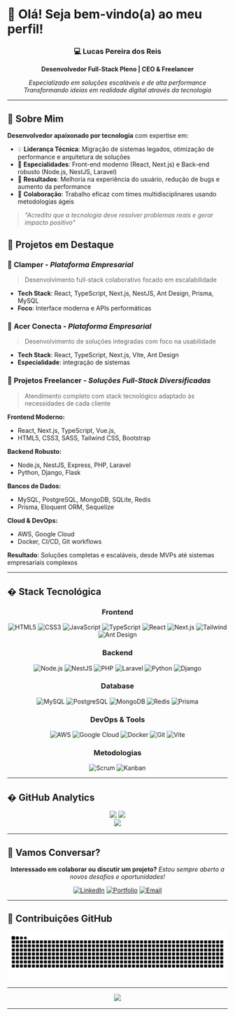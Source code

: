 # 👋 Olá! Seja bem-vindo(a) ao meu perfil!

<div align="center">

### 💻 Lucas Pereira dos Reis
**Desenvolvedor Full-Stack Pleno | CEO & Freelancer**

*Especializado em soluções escaláveis e de alta performance*
*Transformando ideias em realidade digital através da tecnologia*

</div>

---

## 🚀 Sobre Mim

**Desenvolvedor apaixonado por tecnologia** com expertise em:
- 💡 **Liderança Técnica**: Migração de sistemas legados, otimização de performance e arquitetura de soluções
- 🎯 **Especialidades**: Front-end moderno (React, Next.js) e Back-end robusto (Node.js, NestJS, Laravel)
- 🌟 **Resultados**: Melhoria na experiência do usuário, redução de bugs e aumento da performance
- 🤝 **Colaboração**: Trabalho eficaz com times multidisciplinares usando metodologias ágeis

> *"Acredito que a tecnologia deve resolver problemas reais e gerar impacto positivo"*

## 💼 Projetos em Destaque

### 🏢 **Clamper** - *Plataforma Empresarial*
> Desenvolvimento full-stack colaborativo focado em escalabilidade
- **Tech Stack**: React, TypeScript, Next.js, NestJS, Ant Design, Prisma, MySQL
- **Foco**: Interface moderna e APIs performáticas

### 🔗 **Acer Conecta** - *Plataforma Empresarial*  
> Desenvolvimento de soluções integradas com foco na usabilidade
- **Tech Stack**: React, TypeScript, Next.js, Vite, Ant Design
- **Especialidade**: integração de sistemas

### 🚀 **Projetos Freelancer** - *Soluções Full-Stack Diversificadas*
> Atendimento completo com stack tecnológico adaptado às necessidades de cada cliente

**Frontend Moderno:**
- React, Next.js, TypeScript, Vue.js,
- HTML5, CSS3, SASS, Tailwind CSS, Bootstrap

**Backend Robusto:** 
- Node.js, NestJS, Express, PHP, Laravel
- Python, Django, Flask

**Bancos de Dados:**
- MySQL, PostgreSQL, MongoDB, SQLite, Redis
- Prisma, Eloquent ORM, Sequelize

**Cloud & DevOps:**
- AWS, Google Cloud
- Docker, CI/CD, Git workflows

**Resultado**: Soluções completas e escaláveis, desde MVPs até sistemas empresariais complexos

---

## �️ Stack Tecnológica

<div align="center">

### Frontend
<img src="https://img.shields.io/badge/HTML5-E34F26?style=for-the-badge&logo=html5&logoColor=white" alt="HTML5">
<img src="https://img.shields.io/badge/CSS3-1572B6?style=for-the-badge&logo=css3&logoColor=white" alt="CSS3">
<img src="https://img.shields.io/badge/JavaScript-F7DF1E?style=for-the-badge&logo=javascript&logoColor=black" alt="JavaScript">
<img src="https://img.shields.io/badge/TypeScript-3178C6?style=for-the-badge&logo=typescript&logoColor=white" alt="TypeScript">
<img src="https://img.shields.io/badge/React-61DAFB?style=for-the-badge&logo=react&logoColor=black" alt="React">
<img src="https://img.shields.io/badge/Next.js-000000?style=for-the-badge&logo=next-dot-js&logoColor=white" alt="Next.js">
<img src="https://img.shields.io/badge/Tailwind_CSS-38B2AC?style=for-the-badge&logo=tailwind-css&logoColor=white" alt="Tailwind">
<img src="https://img.shields.io/badge/Ant_Design-0170FE?style=for-the-badge&logo=antdesign&logoColor=white" alt="Ant Design">

### Backend
<img src="https://img.shields.io/badge/Node.js-43853D?style=for-the-badge&logo=node-dot-js&logoColor=white" alt="Node.js">
<img src="https://img.shields.io/badge/NestJS-E0234E?style=for-the-badge&logo=nestjs&logoColor=white" alt="NestJS">
<img src="https://img.shields.io/badge/PHP-777BB4?style=for-the-badge&logo=php&logoColor=white" alt="PHP">
<img src="https://img.shields.io/badge/Laravel-FF2D20?style=for-the-badge&logo=laravel&logoColor=white" alt="Laravel">
<img src="https://img.shields.io/badge/Python-3776AB?style=for-the-badge&logo=python&logoColor=white" alt="Python">
<img src="https://img.shields.io/badge/Django-092E20?style=for-the-badge&logo=django&logoColor=white" alt="Django">

### Database
<img src="https://img.shields.io/badge/MySQL-4479A1?style=for-the-badge&logo=mysql&logoColor=white" alt="MySQL">
<img src="https://img.shields.io/badge/PostgreSQL-316192?style=for-the-badge&logo=postgresql&logoColor=white" alt="PostgreSQL">
<img src="https://img.shields.io/badge/MongoDB-4EA94B?style=for-the-badge&logo=mongodb&logoColor=white" alt="MongoDB">
<img src="https://img.shields.io/badge/Redis-DC382D?style=for-the-badge&logo=redis&logoColor=white" alt="Redis">
<img src="https://img.shields.io/badge/Prisma-2D3748?style=for-the-badge&logo=prisma&logoColor=white" alt="Prisma">

### DevOps & Tools
<img src="https://img.shields.io/badge/AWS-232F3E?style=for-the-badge&logo=amazon-aws&logoColor=white" alt="AWS">
<img src="https://img.shields.io/badge/Google_Cloud-4285F4?style=for-the-badge&logo=google-cloud&logoColor=white" alt="Google Cloud">
<img src="https://img.shields.io/badge/Docker-2496ED?style=for-the-badge&logo=docker&logoColor=white" alt="Docker">
<img src="https://img.shields.io/badge/Git-F05032?style=for-the-badge&logo=git&logoColor=white" alt="Git">
<img src="https://img.shields.io/badge/Vite-646CFF?style=for-the-badge&logo=vite&logoColor=white" alt="Vite">

### Metodologias
<img src="https://img.shields.io/badge/Scrum-6DB33F?style=for-the-badge&logo=scrumalliance&logoColor=white" alt="Scrum">
<img src="https://img.shields.io/badge/Kanban-0052CC?style=for-the-badge&logo=kanban&logoColor=white" alt="Kanban">

</div>


---

## � GitHub Analytics

<div align="center">
  <img height="180em" src="https://github-readme-stats.vercel.app/api?username=lucascodev&theme=dark&show_icons=true&hide_border=true&count_private=true&include_all_commits=true" />
  <img height="180em" src="https://github-readme-stats.vercel.app/api/top-langs/?username=lucascodev&layout=compact&theme=dark&hide_border=true&langs_count=8" />
</div>

<div align="center">
  <img src="https://github-readme-streak-stats.herokuapp.com/?user=lucascodev&theme=dark&hide_border=true" />
</div>

---

## 🤝 Vamos Conversar?

<div align="center">

**Interessado em colaborar ou discutir um projeto?**
*Estou sempre aberto a novos desafios e oportunidades!*

[![LinkedIn](https://img.shields.io/badge/LinkedIn-0077B5?style=for-the-badge&logo=linkedin&logoColor=white)](https://www.linkedin.com/in/lucas-pereira-dos-reis-60a49b18b/)
[![Portfolio](https://img.shields.io/badge/Portfolio-FF6B35?style=for-the-badge&logo=firefox&logoColor=white)](https://lucascodev.com.br/)
[![Email](https://img.shields.io/badge/Email-D14836?style=for-the-badge&logo=gmail&logoColor=white)](mailto:lucas.codev@hotmail.com)

</div>

---

## 🐍 Contribuições GitHub

<div align="center">
  <picture>
    <source media="(prefers-color-scheme: dark)" srcset="https://raw.githubusercontent.com/lucascodev/lucascodev/outputs/dist/github-snake-dark.svg">
    <source media="(prefers-color-scheme: light)" srcset="https://raw.githubusercontent.com/lucascodev/lucascodev/outputs/dist/github-snake.svg">
    <img alt="github contribution grid snake animation" src="https://raw.githubusercontent.com/lucascodev/lucascodev/outputs/dist/github-snake.svg">
  </picture>
</div>

---

<div align="center">
  <img src="https://komarev.com/ghpvc/?username=lucascodev&color=blue&style=flat-square&label=Profile+Views" />
</div>

---
